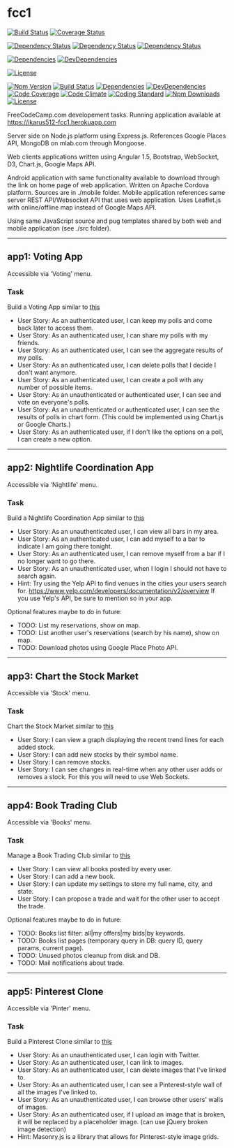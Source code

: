 # fcc1

[![Build Status](https://travis-ci.org/ikarus512/fcc1.svg?branch=master)](https://travis-ci.org/ikarus512/fcc1)
[![Coverage Status](https://coveralls.io/repos/github/ikarus512/fcc1/badge.svg)](https://coveralls.io/github/ikarus512/fcc1)

[![Dependency Status](https://dependencyci.com/github/ikarus512/fcc1/badge)](https://dependencyci.com/github/ikarus512/fcc1)
[![Dependency Status](https://dependencyci.com/github/ikarus512/fcc1/badge.svg)](https://dependencyci.com/github/ikarus512/fcc1)
[![Dependency Status](https://dependencyci.com/github/ikarus512/fcc1/badge?maxAge=60)](https://dependencyci.com/github/ikarus512/fcc1)

[![Dependencies](https://david-dm.org/ikarus512/fcc1.svg)](https://david-dm.org/ikarus512/fcc1)
[![DevDependencies](https://david-dm.org/ikarus512/fcc1/dev-status.svg)](https://david-dm.org/ikarus512/fcc1#info=devDependencies)

[![License](https://img.shields.io/npm/l/fcc1.svg?maxAge=2592000?style=plastic)](https://github.com/ikarus512/fcc1/blob/master/LICENSE)


[![Npm Version](https://badge.fury.io/js/fcc1.svg)](https://badge.fury.io/js/fcc1)
[![Build Status](https://travis-ci.org/ikarus512/fcc1.svg?branch=master)](https://travis-ci.org/ikarus512/fcc1)
[![Dependencies](https://david-dm.org/ikarus512/fcc1.svg)](https://david-dm.org/ikarus512/fcc1)
[![DevDependencies](https://david-dm.org/ikarus512/fcc1/dev-status.svg)](https://david-dm.org/ikarus512/fcc1#info=devDependencies)
[![Code Coverage](https://codecov.io/gh/ikarus512/fcc1/branch/master/graph/badge.svg)](https://codecov.io/gh/ikarus512/fcc1)
[![Code Climate](https://codeclimate.com/github/ikarus512/fcc1/badges/gpa.svg)](https://codeclimate.com/github/ikarus512/fcc1)
[![Coding Standard](https://img.shields.io/badge/code%20style-standard-brightgreen.svg)](http://standardjs.com/)
[![Npm Downloads](https://img.shields.io/npm/dm/fcc1.svg?maxAge=2592000)](https://www.npmjs.com/package/fcc1)
[![License](https://img.shields.io/npm/l/fcc1.svg?maxAge=2592000?style=plastic)](https://github.com/ikarus512/fcc1/blob/master/LICENSE)




FreeCodeCamp.com developement tasks. Running application available at https://ikarus512-fcc1.herokuapp.com




Server side on Node.js platform using Express.js. References Google Places API, MongoDB on mlab.com through Mongoose.

Web clients applications written using Angular 1.5, Bootstrap, WebSocket, D3, Chart.js, Google Maps API.

Android application with same functionality available to download through the link on home page of web application.
Written on Apache Cordova platform. Sources are in ./mobile folder.
Mobile application references same server REST API/Websocket API that uses web application.
Uses Leaflet.js with online/offline map instead of Google Maps API.

Using same JavaScript source and pug templates shared by both web and mobile application (see ./src folder).

--------------------------------------------------------------------------------

## app1: Voting App
Accessible via 'Voting' menu.

### Task
Build a Voting App similar to [this](https://fcc-voting-arthow4n.herokuapp.com)

+ User Story: As an authenticated user, I can keep my polls and come back later to access them.
+ User Story: As an authenticated user, I can share my polls with my friends.
+ User Story: As an authenticated user, I can see the aggregate results of my polls.
+ User Story: As an authenticated user, I can delete polls that I decide I don't want anymore.
+ User Story: As an authenticated user, I can create a poll with any number of possible items.
+ User Story: As an unauthenticated or authenticated user, I can see and vote on everyone's polls.
+ User Story: As an unauthenticated or authenticated user, I can see the results of polls in chart form. (This could be implemented using Chart.js or Google Charts.)
+ User Story: As an authenticated user, if I don't like the options on a poll, I can create a new option.


--------------------------------------------------------------------------------

## app2: Nightlife Coordination App
Accessible via 'Nightlife' menu.

### Task
Build a Nightlife Coordination App
similar to [this](http://whatsgoinontonight.herokuapp.com)

+ User Story: As an unauthenticated user, I can view all bars in my area.
+ User Story: As an authenticated user, I can add myself to a bar to indicate I am going there tonight.
+ User Story: As an authenticated user, I can remove myself from a bar if I no longer want to go there.
+ User Story: As an unauthenticated user, when I login I should not have to search again.
+ Hint: Try using the Yelp API to find venues in the cities your users search for.
  https://www.yelp.com/developers/documentation/v2/overview
  If you use Yelp's API, be sure to mention so in your app.

Optional features maybe to do in future:

- TODO: List my reservations, show on map.
- TODO: List another user's reservations (search by his name), show on map.
- TODO: Download photos using Google Place Photo API.


--------------------------------------------------------------------------------

## app3: Chart the Stock Market
Accessible via 'Stock' menu.

### Task
Chart the Stock Market
similar to [this](http://watchstocks.herokuapp.com)

+ User Story: I can view a graph displaying the recent trend lines for each added stock.
+ User Story: I can add new stocks by their symbol name.
+ User Story: I can remove stocks.
+ User Story: I can see changes in real-time when any other user adds or removes a stock. For this you will need to use Web Sockets.


--------------------------------------------------------------------------------

## app4: Book Trading Club
Accessible via 'Books' menu.

### Task
Manage a Book Trading Club
similar to [this](http://bookjump.herokuapp.com)

+ User Story: I can view all books posted by every user.
+ User Story: I can add a new book.
+ User Story: I can update my settings to store my full name, city, and state.
+ User Story: I can propose a trade and wait for the other user to accept the trade.

Optional features maybe to do in future:

- TODO: Books list filter: all|my offers|my bids|by keywords.
- TODO: Books list pages (temporary query in DB: query ID, query params, current page).
- TODO: Unused photos cleanup from disk and DB.
- TODO: Mail notifications about trade.


--------------------------------------------------------------------------------

## app5: Pinterest Clone
Accessible via 'Pinter' menu.

### Task
Build a Pinterest Clone
similar to [this](https://midnight-dust.hyperdev.space)

- User Story: As an unauthenticated user, I can login with Twitter.
- User Story: As an authenticated user, I can link to images.
- User Story: As an authenticated user, I can delete images that I've linked to.
- User Story: As an authenticated user, I can see a Pinterest-style wall of all the images I've linked to.
- User Story: As an unauthenticated user, I can browse other users' walls of images.
- User Story: As an authenticated user, if I upload an image that is broken, it will be replaced by a placeholder image. (can use jQuery broken image detection)
- Hint: Masonry.js is a library that allows for Pinterest-style image grids.
